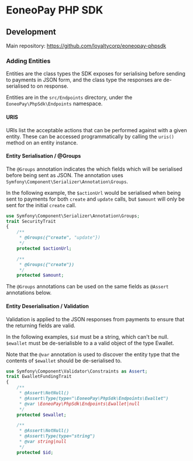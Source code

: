 # EoneoPay PHP SDK

## Development

Main repository: https://github.com/loyaltycorp/eoneopay-phpsdk

### Adding Entities

Entities are the class types the SDK exposes for serialising before sending to payments in JSON form, and the
class type the responses are de-serialised to on response.

Entities are in the `src/Endpoints` directory, under the `EoneoPay\PhpSdk\Endpoints` namespace.

#### URIS

URIs list the acceptable actions that can be performed against with a given entity. These can be accessed
 programmatically by calling the `uris()` method on an entity instance.

#### Entity Serialisation / @Groups

The `@Groups` annotation indicates the which fields which will be serialised before being sent as JSON. The
 annotation uses `Symfony\Component\Serializer\Annotation\Groups`.

In the following example, the `$actionUrl` would be serialised when being sent to payments for both `create` and
 `update` calls, but `$amount` will only be sent for the initial `create` call.


```php
use Symfony\Component\Serializer\Annotation\Groups;
trait SecurityTrait
{
    /**
     * @Groups({"create", "update"})
     */
    protected $actionUrl;

    /**
     * @Groups({"create"})
     */
    protected $amount;
```

The `@Groups` annotations can be used on the same fields as `@Assert` annotations below.

#### Entity Deserialisation / Validation

Validation is applied to the JSON responses from payments to ensure that the returning fields are valid.

In the following examples, `$id` must be a string, which can't be null. `$ewallet` must be  de-serialisble to a a valid
 object of the type Ewallet.

Note that the `@var` annotation is used to discover the entity type that the contents of `$ewallet` should be
  de-serialised to.

```php
use Symfony\Component\Validator\Constraints as Assert;
trait EwalletFundingTrait
{
    /**
     * @Assert\NotNull()
     * @Assert\Type(type="\EoneoPay\PhpSdk\Endpoints\Ewallet")
     * @var \EoneoPay\PhpSdk\Endpoints\Ewallet|null
     */
    protected $ewallet;

    /**
     * @Assert\NotNull()
     * @Assert\Type(type="string")
     * @var string|null
     */
    protected $id;
```
